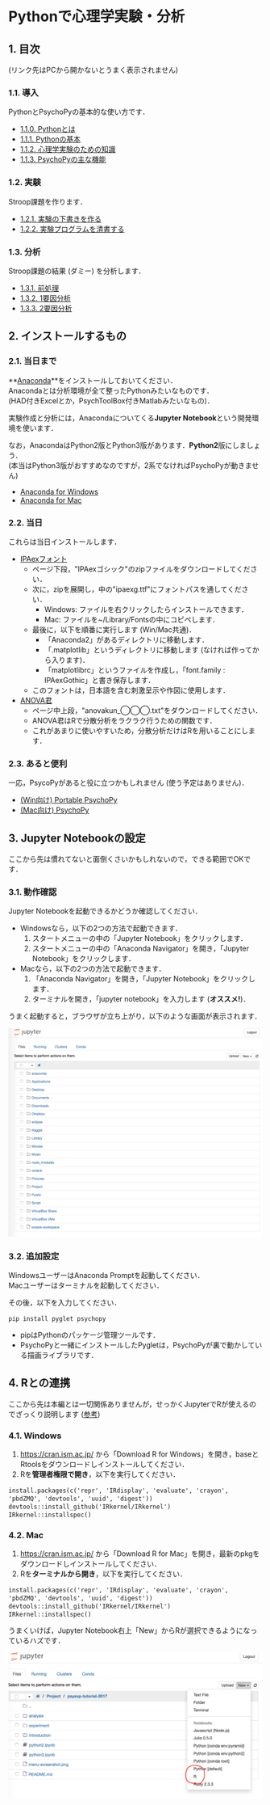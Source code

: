 # Pythonで心理学実験・分析

## 1. 目次

(リンク先はPCから開かないとうまく表示されません)

### 1.1. 導入

PythonとPsychoPyの基本的な使い方です．

* [1.1.0. Pythonとは](introduction/0.Pythonとは.ipynb)
* [1.1.1. Pythonの基本](introduction/1.Pythonの基本.ipynb)
* [1.1.2. 心理学実験のための知識](introduction/2.心理学実験のための知識.ipynb)
* [1.1.3. PsychoPyの主な機能](introduction/3.PsychoPyの主な機能.ipynb)

### 1.2. 実験

Stroop課題を作ります．

* [1.2.1. 実験の下書きを作る](experiment/draft.ipynb)
* [1.2.2. 実験プログラムを清書する](experiment/main.py)

### 1.3. 分析

Stroop課題の結果 (ダミー) を分析します．

* [1.3.1. 前処理](analysis/1.前処理.ipynb)
* [1.3.2. 1要因分析](analysis/2.一致不一致の分析.ipynb)
* [1.3.3. 2要因分析](analysis/3.色別の分析.ipynb)

## 2. インストールするもの

### 2.1. 当日まで

**[Anaconda](https://www.continuum.io/)**をインストールしておいてください．<br>
Anacondaとは分析環境が全て整ったPythonみたいなものです．<br>
(HAD付きExcelとか，PsychToolBox付きMatlabみたいなもの)．

実験作成と分析には，Anacondaについてくる**Jupyter Notebook**という開発環境を使います．<br>

なお，AnacondaはPython2版とPython3版があります．**Python2**版にしましょう．<br>
(本当はPython3版がおすすめなのですが，2系でなければPsychoPyが動きません)

* [Anaconda for Windows](https://www.continuum.io/downloads#windows)
* [Anaconda for Mac](https://www.continuum.io/downloads#osx)

### 2.2. 当日

これらは当日インストールします．

* [IPAexフォント](http://ipafont.ipa.go.jp/node26#jp)
  * ページ下段，"IPAexゴシック"のzipファイルをダウンロードしてください．
  * 次に，zipを展開し，中の"ipaexg.ttf"にフォントパスを通してください．
    * Windows: ファイルを右クリックしたらインストールできます．
    * Mac: ファイルを~/Library/Fontsの中にコピペします．
  * 最後に，以下を順番に実行します (Win/Mac共通)．
    * 「Anaconda2」があるディレクトリに移動します．
    * 「.matplotlib」というディレクトリに移動します (なければ作ってから入ります)．
    * 「matplotlibrc」というファイルを作成し，「font.family : IPAexGothic」と書き保存します．
  * このフォントは，日本語を含む刺激呈示や作図に使用します．
* [ANOVA君](http://riseki.php.xdomain.jp/index.php?ANOVA%E5%90%9B)
  * ページ中上段，"anovakun_◯◯◯.txt"をダウンロードしてください．
  * ANOVA君はRで分散分析をラクラク行うための関数です．
  * これがあまりに使いやすいため，分散分析だけはRを用いることにします．

### 2.3. あると便利

一応，PsycoPyがあると役に立つかもしれません (使う予定はありません)．

* [(Win向け) Portable PsychoPy](http://www.s12600.net/psy/etc/python.html)
* [(Mac向け) PsychoPy](http://psychopy.org/installation.html)

## 3. Jupyter Notebookの設定

ここから先は慣れてないと面倒くさいかもしれないので，できる範囲でOKです．

### 3.1. 動作確認

Jupyter Notebookを起動できるかどうか確認してください．

* Windowsなら，以下の2つの方法で起動できます．
  1. スタートメニューの中の「Jupyter Notebook」をクリックします．
  2. スタートメニューの中の「Anaconda Navigator」を開き，「Jupyter Notebook」をクリックします．
* Macなら，以下の2つの方法で起動できます．
  1. 「Anaconda Navigator」を開き，「Jupyter Notebook」をクリックします．
  2. ターミナルを開き，「jupyter notebook」を入力します (**オススメ!**)．

うまく起動すると，ブラウザが立ち上がり，以下のような画面が表示されます．

![起動画面](screenshot/img1.png)

### 3.2. 追加設定

WindowsユーザーはAnaconda Promptを起動してください．<br>
Macユーザーはターミナルを起動してください．

その後，以下を入力してください．

```
pip install pyglet psychopy
```

* pipはPythonのパッケージ管理ツールです．
* PsychoPyと一緒にインストールしたPygletは，PsychoPyが裏で動かしている描画ライブラリです．

## 4. Rとの連携

ここから先は本編とは一切関係ありませんが，せっかくJupyterでRが使えるのでざっくり説明します ([参考](https://irkernel.github.io/installation/))

### 4.1. Windows

1. https://cran.ism.ac.jp/ から「Download R for Windows」を開き，baseとRtoolsをダウンロードしインストールしてください．
2. Rを**管理者権限で開き**，以下を実行してください．

```
install.packages(c('repr', 'IRdisplay', 'evaluate', 'crayon', 'pbdZMQ', 'devtools', 'uuid', 'digest'))
devtools::install_github('IRkernel/IRkernel')
IRkernel::installspec()
```

### 4.2. Mac

1. https://cran.ism.ac.jp/ から「Download R for Mac」を開き，最新のpkgをダウンロードしインストールしてください．
2. Rを**ターミナルから開き**，以下を実行してください．

```
install.packages(c('repr', 'IRdisplay', 'evaluate', 'crayon', 'pbdZMQ', 'devtools', 'uuid', 'digest'))
devtools::install_github('IRkernel/IRkernel')
IRkernel::installspec()
```

うまくいけば，Jupyter Notebook右上「New」からRが選択できるようになっているハズです．

![起動画面](screenshot/img2.png)
